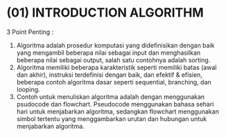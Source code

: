 # (01) INTRODUCTION ALGORITHM

3 Point Penting :
1. Algoritma adalah prosedur komputasi yang didefinisikan dengan baik yang mengambil beberapa nilai sebagai input dan menghasilkan beberapa nilai sebagai output, salah satu contohnya adalah sorting.
2. Algoritma memiliki beberapa karakteristik seperti memiliki batas (awal dan akhir), instruksi terdefinisi dengan baik, dan efektif & efisien, beberapa contoh algoritma dasar seperti sequential, branching, dan looping.
3. Contoh untuk menuliskan algoritma adalah dengan menggunakan psudocode dan flowchart. Pseudocode menggunakan bahasa sehari hari untuk menjabarkan algoritma, sedangkan flowchart menggunakan simbol tertentu yang menggambarkan urutan dan hubungan untuk menjabarkan algoritma.